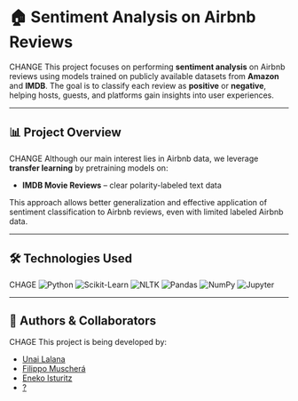# 🏠 Sentiment Analysis on Airbnb Reviews

CHANGE
This project focuses on performing **sentiment analysis** on Airbnb reviews using models trained on publicly available datasets from **Amazon** and **IMDB**. The goal is to classify each review as **positive** or **negative**, helping hosts, guests, and platforms gain insights into user experiences.

---

## 📊 Project Overview

CHANGE
Although our main interest lies in Airbnb data, we leverage **transfer learning** by pretraining models on:

- **IMDB Movie Reviews** – clear polarity-labeled text data

This approach allows better generalization and effective application of sentiment classification to Airbnb reviews, even with limited labeled Airbnb data.

---
## 🛠️ Technologies Used

CHAGE
![Python](https://img.shields.io/badge/Python-3776AB?style=for-the-badge&logo=python&logoColor=white) ![Scikit-Learn](https://img.shields.io/badge/Scikit--Learn-F7931E?style=for-the-badge&logo=scikit-learn&logoColor=white) ![NLTK](https://img.shields.io/badge/NLTK%20-4B8BBE?style=for-the-badge&logo=python&logoColor=white)
![Pandas](https://img.shields.io/badge/Pandas-150458?style=for-the-badge&logo=pandas&logoColor=white) ![NumPy](https://img.shields.io/badge/NumPy-013243?style=for-the-badge&logo=numpy&logoColor=white) ![Jupyter](https://img.shields.io/badge/Jupyter-F37626?style=for-the-badge&logo=jupyter&logoColor=white)

---

## 👥 Authors & Collaborators


CHAGE
This project is being developed by:

- [Unai Lalana](https://github.com/UnaiLalana)
- [Filippo Muscherá](https://github.com/FilippoMuschera)
- [Eneko Isturitz](https://github.com/EnekoIsturitzSesma)
- [?](https://github.com/)
